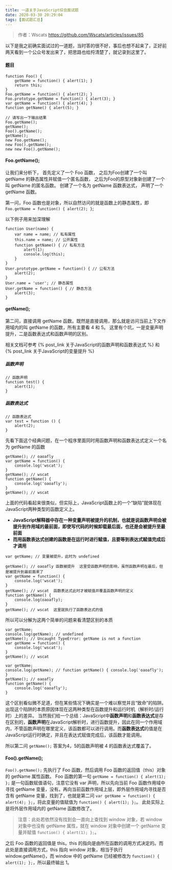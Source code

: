 ```yaml
---
title: 一道关于JavaScript综合面试题
date: 2020-03-30 20:29:04
tags: [面试题汇总]
---
```


>作者：Wscats
>https://github.com/Wscats/articles/issues/85

以下是我之前确实面试过的一道题，当时答的很不好，事后也想不起来了，正好前两天看到一个公众号发出来了，把思路也给捋清楚了，就记录到这里了。

#### 题目

```
function Foo() {
    getName = function() { alert(1); }
    return this;
}
Foo.getName = function() { alert(2); }
Foo.prototype.getName = function() { alert(3); }
var getName = function() { alert(4); }
function getName() { alert(5); }

// 请写出一下输出结果
Foo.getName();
getName();
Foo().getName();
getName();
new Foo.getName();
new Foo().getName();
new new Foo().getName();
```
#### Foo.getName();

让我们来分析下，
首先定义了一个 Foo 函数，
之后为Foo创建了一个叫 getName 的静态属性并赋值一个匿名函数，
之后为Foo的原型对象新创建了一个叫 getName 的匿名函数。
创建了一个名为 getName 函数表达式，
声明了一个 getName 函数。

第一问，Foo 函数也是对象，所以自然访问的就是函数上的静态属性，即`Foo.getName = function() { alert(2); }`;

以下例子用来加深理解

```
function User(name) {
    var name = name; // 私有属性
    this.name = name; // 公开属性
    function getName() { // 私有方法
        alert(1);
        console.log(this);
    }
}
User.prototype.getName = function() { // 公有方法
    alert(2);
}
User.name = 'user'; // 静态属性
User.getName = function() { // 静态方法
    alert(3);
}
```

#### getName();

第二问，直接调用 getName 函数。既然是直接调用，那么就是访问当前上下文作用域内的叫 getName 的函数，所有主要看 4 和 5。
这里有个坑，一是变量声明提升，二是函数表达式和函数声明的区别。

相关文档可参考 {% post_link 关于JavaScript的函数声明和函数表达式 %} 和 {% post_link 关于JavaScript的变量提升 %}

##### 函数声明

```
// 函数声明
function test() {
    alert(1);
}
```

##### 函数表达式

````
// 函数表达式
var test = function () {
    alert(2);
}
````
先看下面这个经典问题，在一个程序里面同时用函数声明和函数表达式定义一个名为 getName 的函数

````
getName(); // oaoafly
var getName = function() {
    console.log('wscat');
}
getName(); // wscat
function getName() {
    console.log('oaoafly');
}
getName(); // wscat
````

上面的代码看起来很类似，但实际上，JavaScript函数上的一个“缺陷”就体现在JavaScript两种类型的函数定义上。

- **JavaScript解释器中存在一种变量声明被提升的机制，也就是说函数声明会被提升到作用域的最前面，即使写代码的时候卸载最后面，也还是会被提升至最前面**
- **而用函数表达式创建的函数是在运行时进行赋值，且要等到表达式赋值完成后才调用**

```
var getName; // 变量被提升，此时为 undefined

getName(); // oaoafly 函数被提升  这里受函数声明的影响，虽然函数声明在最后，但是被提升到最前面来了
var getName = function() {
    console.log('wscat');
}
getName(); // wscat  函数表达式此时才被赋值并覆盖函数声明的定义
function getName() {
    console.log(oaoafly);
}
getName(); // wscat  这里就执行了函数表达式的值
```

所以可以分解为这两个简单的问题来看清楚区别的本质

```
var getName;
console.log(getName); // undefined
getName(); // Uncaught TypeError: getName is not a function
var getName = function() {
    console.log('wscat');
}
getName(); // wscat
```

```
var getName;
console.log(getName); // function getName() { console.log('oaoafly'); }
getName(); // oaoafly
function getName() {
    console.log('oaoafly');
}
```
这个区别看似微不足道，但在某些情况下确实是一个难以察觉并且“致命”的陷阱。出现这个陷阱的本质原因体现在这两种类型在函数提升和运行时机（解析时/运行时）上的差异。
当然我们给一个总结：JavaScript中**函数声明**和**函数表达式**是存在区别的，**函数声明**在JavaScript解析时，进行函数提升，因此在同一个作用域内，不管函数声明在哪里定义，该函数都可以进行调用。而**函数表达式**的值是在JavaScript运行时确定，并且在表达式赋值完成后，该函数才能调用。

所以第二问 `getName();` 答案为4，5的函数声明被 4 的函数表达式覆盖了。

#### Foo().getName();

`Foo().getName();` 先执行了 Foo 函数，然后调用 Foo 函数的返回值（this）对象的 getName 属性函数。
Foo 函数的第一句 `getName = function() { alert(1); };` 是一句函数赋值语句，注意它没有 var 声明，所以先向当前 Foo 函数作用域中寻找 getName 变量，没有。再向当前函数作用域上层，即外层作用域内寻找是否含有 getName 变量，找到了，也就是第二问 `var getName = function() { alert(4); };`，将此变量的值赋值为 `function() { alert(1); };`。
此处实际上是将外层作用域内的 getName 函数修改了。

>注意：此处若依然没有找到会一直向上查找到 window 对象，若 window 对象中也没有 getName 属性，就在 window 对象中创建一个 getName 变量并赋值 `function() { alert(1); };`。

之后 Foo 函数的返回值是 this。this 的指向是由所在函数的调用方式决定的。而此处是直接调用方式，this 指向 window 对象，相当于执行 window.getName()，而 window 中的 getName 已经被修改为 `function() { alert(1); };`，所以最终输出 1。
